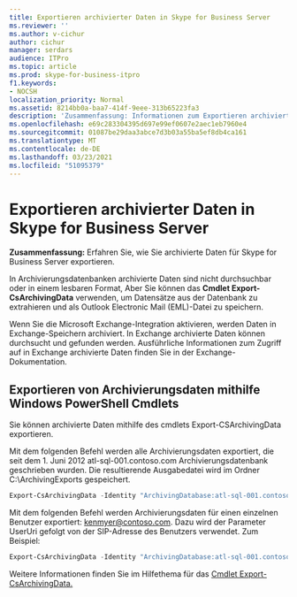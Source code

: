 ```yaml
---
title: Exportieren archivierter Daten in Skype for Business Server
ms.reviewer: ''
ms.author: v-cichur
author: cichur
manager: serdars
audience: ITPro
ms.topic: article
ms.prod: skype-for-business-itpro
f1.keywords:
- NOCSH
localization_priority: Normal
ms.assetid: 8214bb0a-baa7-414f-9eee-313b65223fa3
description: 'Zusammenfassung: Informationen zum Exportieren archivierter Daten für Skype for Business Server.'
ms.openlocfilehash: e69c283304395d697e99ef0607e2aec1eb7960e4
ms.sourcegitcommit: 01087be29daa3abce7d3b03a55ba5ef8db4ca161
ms.translationtype: MT
ms.contentlocale: de-DE
ms.lasthandoff: 03/23/2021
ms.locfileid: "51095379"
---
```

# <a name="export-archived-data-in-skype-for-business-server"></a>Exportieren archivierter Daten in Skype for Business Server

**Zusammenfassung:** Erfahren Sie, wie Sie archivierte Daten für Skype for Business Server exportieren.
  
In Archivierungsdatenbanken archivierte Daten sind nicht durchsuchbar oder in einem lesbaren Format, Aber Sie können das **Cmdlet Export-CsArchivingData** verwenden, um Datensätze aus der Datenbank zu extrahieren und als Outlook Electronic Mail (EML)-Datei zu speichern.
  
Wenn Sie die Microsoft Exchange-Integration aktivieren, werden Daten in Exchange-Speichern archiviert. In Exchange archivierte Daten können durchsucht und gefunden werden. Ausführliche Informationen zum Zugriff auf in Exchange archivierte Daten finden Sie in der Exchange-Dokumentation.
  
## <a name="exporting-archiving-data-by-using-windows-powershell-cmdlets"></a>Exportieren von Archivierungsdaten mithilfe Windows PowerShell Cmdlets

Sie können archivierte Daten mithilfe des cmdlets Export-CSArchivingData exportieren. 
  
Mit dem folgenden Befehl werden alle Archivierungsdaten exportiert, die seit dem 1. Juni 2012 atl-sql-001.contoso.com Archivierungsdatenbank geschrieben wurden. Die resultierende Ausgabedatei wird im Ordner C:\ArchivingExports gespeichert.
  
```PowerShell
Export-CsArchivingData -Identity "ArchivingDatabase:atl-sql-001.contoso.com" -StartDate 6/1/2012 -OutputFolder "C:\ArchivingExports"
```

Mit dem folgenden Befehl werden Archivierungsdaten für einen einzelnen Benutzer exportiert: kenmyer@contoso.com. Dazu wird der Parameter UserUri gefolgt von der SIP-Adresse des Benutzers verwendet. Zum Beispiel: 
  
```PowerShell
Export-CsArchivingData -Identity "ArchivingDatabase:atl-sql-001.contoso.com" -StartDate 6/1/2012 -OutputFolder "C:\ArchivingExports" -UserUri "sip:kenmyer@contoso.com"
```

Weitere Informationen finden Sie im Hilfethema für das [Cmdlet Export-CsArchivingData.](/powershell/module/skype/export-csarchivingdata?view=skype-ps)
